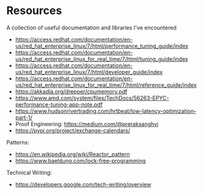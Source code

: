 # Resources
A collection of useful documentation and libraries I've encountered

* https://access.redhat.com/documentation/en-us/red_hat_enterprise_linux/7/html/performance_tuning_guide/index
* https://access.redhat.com/documentation/en-us/red_hat_enterprise_linux_for_real_time/7/html/tuning_guide/index
* https://access.redhat.com/documentation/en-us/red_hat_enterprise_linux/7/html/developer_guide/index
* https://access.redhat.com/documentation/en-us/red_hat_enterprise_linux_for_real_time/7/html/reference_guide/index
* https://akkadia.org/drepper/cpumemory.pdf
* https://www.amd.com/system/files/TechDocs/56263-EPYC-performance-tuning-app-note.pdf
* https://www.hudsonrivertrading.com/hrtbeat/low-latency-optimization-part-1/
* Proof Engineering: https://medium.com/@preraksanghvi
* https://pypi.org/project/exchange-calendars/

Patterns:
* https://en.wikipedia.org/wiki/Reactor_pattern
* https://www.baeldung.com/lock-free-programming

Technical Writing: 
* https://developers.google.com/tech-writing/overview
